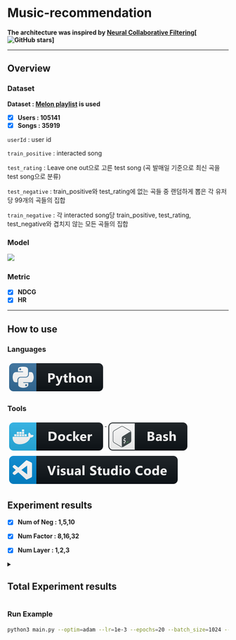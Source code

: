 # Music-recommendation

**The architecture was inspired by [Neural Collaborative Filtering](https://arxiv.org/abs/1708.05031)[![GitHub stars](https://img.shields.io/github/stars/hexiangnan/neural_collaborative_filtering.svg?logo=github&label=Stars)]**

---

## Overview

### Dataset
**Dataset : [Melon playlist](https://arena.kakao.com/c/8) is used** 

- [x] **Users : 105141** 
- [x] **Songs : 35919**  

>
`userId` : user id<br>
>
`train_positive` : interacted song<br>
>
`test_rating` : Leave one out으로 고른 test song (곡 발매일 기준으로 최신 곡을 test song으로 분류)<br>
>
`test_negative` : train_positive와 test_rating에 없는 곡들 중 랜덤하게 뽑은 각 유저당 99개의 곡들의 집합<br>
>
`train_negative` : 각 interacted song당 train_positive, test_rating, test_negative와 겹치지 않는 모든 곡들의 집합<br> 

### Model 

<img width='768' src='https://user-images.githubusercontent.com/52492949/98676852-7edb3700-239f-11eb-91e3-e6f40c2ece45.png'>

### Metric 

- [x] **NDCG**
- [x] **HR** 

---

## How to use 

### Languages 

<p align="left">
  <a href="#">
    <img src="https://github.com/MikeCodesDotNET/ColoredBadges/blob/master/svg/dev/languages/python.svg" alt="python" style="vertical-align:top; margin:6px 4px">
  </a> 

</p>

### Tools

<p align="left">
  <a href="#">
    <img src="https://github.com/MikeCodesDotNET/ColoredBadges/blob/master/svg/dev/tools/docker.svg" alt="docker" style="vertical-align:top; margin:6px 4px">
  </a> 

  <a href="#">
    <img src="https://github.com/MikeCodesDotNET/ColoredBadges/blob/master/svg/dev/tools/bash.svg" alt="bash" style="vertical-align:top; margin:6px 4px">
  </a> 

  <a href="#">
    <img src="https://github.com/MikeCodesDotNET/ColoredBadges/blob/master/svg/dev/tools/visualstudio_code.svg" alt="visualstudio_code" style="vertical-align:top; margin:6px 4px">
  </a> 

</p>

## Experiment results

- [x] **Num of Neg : 1,5,10**<br> 
>
- [x] **Num Factor : 8,16,32**<br> 
>
- [x] **Num Layer : 1,2,3**<br>

<details>
<summary><h2>Total Experiment results</h2></summary>
<div markdown="1">

| HR@10 | NDCG@10 | Num of Neg | Num Factor | Num Layer |
|:-----:|:-------:|:----------:|:----------:|:---------:|
| 0.7912|   0.5140|      1     |      8     |     1     |
| 0.8013|   0.5444|      5     |      8     |     1     |
| 0.7469|   0.5026|      10    |      8     |     1     |
| 0.8224|   0.5610|      1     |      16    |     1     |
| 0.8270|   0.5853|      5     |      16    |     1     |
| -     |  -      |      10    |      16    |     1     |
| -     |  -      |      1     |      32    |     1     |
| -     |  -      |      5     |      32    |     1     |
| -     |  -      |      10    |      32    |     1     |
| 0.8030|   0.5412|      1     |      8     |     3     |
| 0.8026|   0.5524|      5     |      8     |     3     |
| 0.7696|   0.5324|      10    |      8     |     3     |
| 0.8155|   0.5590|      1     |      16    |     3     |
| 0.8152|   0.5732|      5     |      16    |     3     |
| 0.7860|   0.5465|      10    |      16    |     3     |
| -     |  -      |      1     |      32    |     3     |
| -     |  -      |      5     |      32    |     3     |
| -     |  -      |      10    |      32    |     3     |

</div>
</details>

### Run Example 
```sh
python3 main.py --optim=adam --lr=1e-3 --epochs=20 --batch_size=1024 --latent_dim_mf=8 --num_layers=3 --num_neg=5 --l2=0.0 --gpu=2,3
``` 